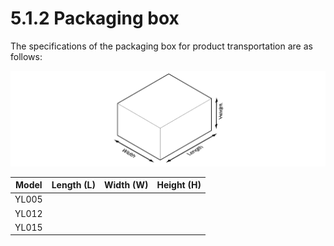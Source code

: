 # 5.1.2 Packaging box

The specifications of the packaging box for product transportation are as follows:

![Figure 54 Packaging box for product transportation](../../_assets/image134.png)

| **Model** | **Length** **(L)** | **Width (W)** | **Height (H)** |
| :-------: | :----------------: | :-----------: | :------------: |
|   YL005   |                    |               |                |
|   YL012   |                    |               |                |
|   YL015   |                    |               |                |
